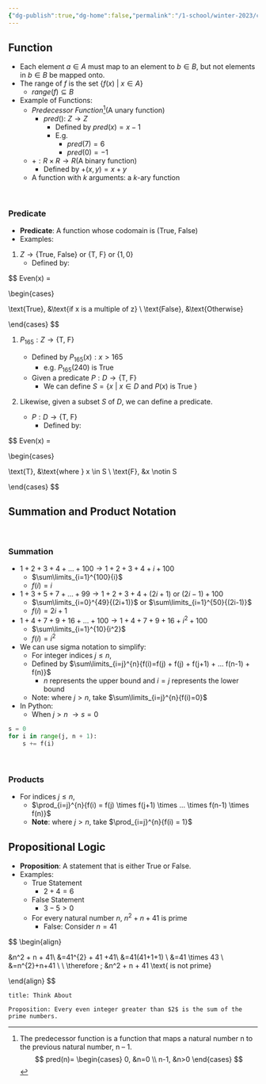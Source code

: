 ```yaml
---
{"dg-publish":true,"dg-home":false,"permalink":"/1-school/winter-2023/csc-165/lecture-notes/week-1-functions-notation-and-propositions/","dgPassFrontmatter":true}
---
```


## Function
- Each element $a \in A$ must map to an element to $b \in B$, but not elements in $b \in B$ be mapped onto.
- The range of $f$ is the set $\{f(x) \text{ | } x \in A\}$
	- $range(f) \subseteq B$
- Example of Functions:
	-  *Predecessor Function*[^1](A unary function)
		- $pred()$: $Z \rightarrow Z$
			- Defined by $pred(x) = x-1$
			- E.g.
				- $pred(7) = 6$
				- $pred(0) = -1$
	- $+: R \times R \rightarrow R$(A binary function)
		- Defined by $+(x, y) = x + y$
	- A function with $k$ arguments: a $k$-ary function

&nbsp;

### Predicate
- **Predicate**: A function whose codomain is $(\text{True, False})$
- Examples: 


1. $Z \rightarrow \{\text{True, False}\}$ or $\{\text{T, F}\}$ or $\{1, 0\}$
	- Defined by: 

$$
Even(x) = 

\begin{cases}  

\text{True}, &\text{if x is a multiple of z} \\
\text{False}, &\text{Otherwise} 

\end{cases}
$$
<br/>


1.  $P_{165}: Z \rightarrow \{\text{T, F}\}$
	- Defined by $P_{165}(x): x > 165$
		- e.g. $P_{165}(240)$ is True
	- Given a predicate $P: D \rightarrow \{\text{T, F}\}$
		- We can define $S = \{x \text{ | } x \in D \text{ and } P(x) \text{ is True } \}$

3. Likewise, given a subset $S$ of $D$, we can define a predicate.
	- $P: D \rightarrow \{\text{T, F}\}$
		- Defined by: 


$$
Even(x) = 

\begin{cases}  

\text{T}, &\text{where } x \in S \\
\text{F}, &x \notin S 

\end{cases}
$$
<br/>

## Summation and Product Notation

&nbsp;

### Summation
- $1 + 2 + 3 + 4 + … + 100 \rightarrow 1 + 2 + 3 + 4 + i + 100$ 
	- $\sum\limits_{i=1}^{100}{i}$ 
	- $f(i)=i$
- $1 + 3 + 5 + 7 + … + 99 \rightarrow 1 + 2 + 3 + 4 + (2i+ 1)\text{ or }(2i-1) + 100$
	-  $\sum\limits_{i=0}^{49}{(2i+1)}$ or $\sum\limits_{i=1}^{50}{(2i-1)}$
	- $f(i) = 2i + 1$
- $1 + 4 + 7 + 9 + 16 + … + 100 \rightarrow  1 + 4 + 7 + 9 + 16 + i^2+ 100$
	- $\sum\limits_{i=1}^{10}{i^2}$
	- $f(i) = i^2$
- We can use sigma notation to simplify:
	- For integer indices $j \le n$,
	- Defined by $\sum\limits_{i=j}^{n}{f(i)=f(j) + f(j) + f(j+1) + … f(n-1) + f(n)}$
		- $n$ represents the upper bound and $i=j$ represents the lower bound
	- Note: where $j > n$, take  $\sum\limits_{i=j}^{n}{f(i)=0}$
- In Python:
	- When $j > n$  $\rightarrow s = 0$ 
```python
s = 0
for i in range(j, n + 1):
	s += f(i)
```

&nbsp;

### Products
- For indices $j \le n$,
	- $\prod_{i=j}^{n}{f(i) = f(j) \times f(j+1) \times … \times f(n-1) \times f(n)}$ 
	- **Note**: where $j > n$, take $\prod_{i=j}^{n}{f(i) = 1}$


## Propositional Logic
- **Proposition**: A statement that is either True or False.
- Examples:
	- True Statement
		-  $2 + 4 = 6$
	- False Statement
		- $3 - 5 > 0$
	- For every natural number $n$, $n^2 + n + 41$ is prime
		- False: Consider $n = 41$

$$
\begin{align}

&n^2 + n + 41\\
&=41^{2} + 41 +41\\
&=41(41+1+1) \\
&=41 \times 43 \\
&=n^{2}+n+41 \\
\\
\therefore \; &n^2 + n + 41 \text{ is not prime}

\end{align}
$$


```ad-faq
title: Think About

Proposition: Every even integer greater than $2$ is the sum of the prime numbers.
```



[^1]: The predecessor function is a function that maps a natural number n to the previous natural number, n – 1.
	$$
 pred(n)=
 \begin{cases}
 0, &n=0 \\
 n-1, &n>0
 \end{cases}
 $$